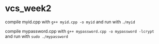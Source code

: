 # vcs_week2
compile myid.cpp with `g++ myid.cpp -o myid` and run with `./myid`

compile mypassword.cpp with `g++ mypassword.cpp -o mypassword -lcrypt` and run with `sudo ./mypassword`

